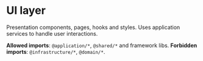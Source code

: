 # UI layer

Presentation components, pages, hooks and styles.
Uses application services to handle user interactions.

**Allowed imports**: `@application/*`, `@shared/*` and framework libs.
**Forbidden imports**: `@infrastructure/*`, `@domain/*`.
